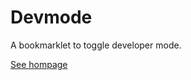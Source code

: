 
# Devmode

A bookmarklet to toggle developer mode.

[See hompage](http://henrikekelof.github.io/devmode/)
